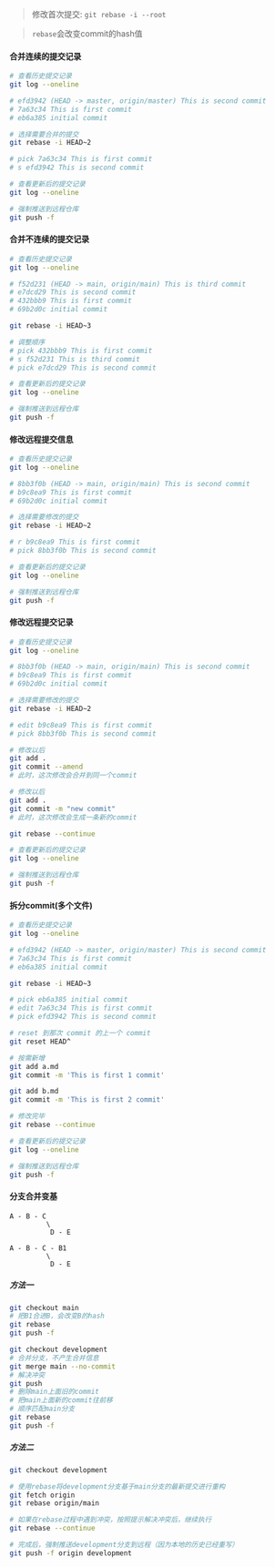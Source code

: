 > 修改首次提交: `git rebase -i --root`

> `rebase`会改变commit的hash值

#### 合并连续的提交记录

```bash
# 查看历史提交记录
git log --oneline

# efd3942 (HEAD -> master, origin/master) This is second commit
# 7a63c34 This is first commit
# eb6a385 initial commit
```

```bash
# 选择需要合并的提交
git rebase -i HEAD~2

# pick 7a63c34 This is first commit
# s efd3942 This is second commit
```

```bash
# 查看更新后的提交记录
git log --oneline

# 强制推送到远程仓库
git push -f
```

#### 合并不连续的提交记录

```bash
# 查看历史提交记录
git log --oneline

# f52d231 (HEAD -> main, origin/main) This is third commit
# e7dcd29 This is second commit
# 432bbb9 This is first commit
# 69b2d0c initial commit
```

```bash
git rebase -i HEAD~3

# 调整顺序
# pick 432bbb9 This is first commit
# s f52d231 This is third commit
# pick e7dcd29 This is second commit
```

```bash
# 查看更新后的提交记录
git log --oneline

# 强制推送到远程仓库
git push -f
```

#### 修改远程提交信息

```bash
# 查看历史提交记录
git log --oneline

# 8bb3f0b (HEAD -> main, origin/main) This is second commit
# b9c8ea9 This is first commit
# 69b2d0c initial commit
```

```bash
# 选择需要修改的提交
git rebase -i HEAD~2

# r b9c8ea9 This is first commit
# pick 8bb3f0b This is second commit
```

```bash
# 查看更新后的提交记录
git log --oneline

# 强制推送到远程仓库
git push -f
```

#### 修改远程提交记录

```bash
# 查看历史提交记录
git log --oneline

# 8bb3f0b (HEAD -> main, origin/main) This is second commit
# b9c8ea9 This is first commit
# 69b2d0c initial commit
```

```bash
# 选择需要修改的提交
git rebase -i HEAD~2

# edit b9c8ea9 This is first commit
# pick 8bb3f0b This is second commit
```

```bash
# 修改以后
git add .
git commit --amend
# 此时，这次修改会合并到同一个commit

# 修改以后
git add .
git commit -m "new commit"
# 此时，这次修改会生成一条新的commit
```

```bash
git rebase --continue
```

```bash
# 查看更新后的提交记录
git log --oneline

# 强制推送到远程仓库
git push -f
```

#### 拆分commit(多个文件)

```bash
# 查看历史提交记录
git log --oneline

# efd3942 (HEAD -> master, origin/master) This is second commit
# 7a63c34 This is first commit
# eb6a385 initial commit
```

```bash
git rebase -i HEAD~3

# pick eb6a385 initial commit
# edit 7a63c34 This is first commit
# pick efd3942 This is second commit

# reset 到那次 commit 的上一个 commit
git reset HEAD^

# 按需新增
git add a.md
git commit -m 'This is first 1 commit'

git add b.md
git commit -m 'This is first 2 commit'

# 修改完毕
git rebase --continue
```

```bash
# 查看更新后的提交记录
git log --oneline

# 强制推送到远程仓库
git push -f
```

#### 分支合并变基

```
A - B - C
         \
          D - E
```

```
A - B - C - B1
         \
          D - E
```

##### 方法一

```bash
git checkout main
# 把B1合进B，会改变B的hash
git rebase
git push -f

git checkout development
# 合并分支，不产生合并信息
git merge main --no-commit
# 解决冲突
git push
# 删除main上面旧的commit
# 把main上面新的commit往前移
# 顺序匹配main分支
git rebase
git push -f
```

##### 方法二

```bash
git checkout development

# 使用rebase将development分支基于main分支的最新提交进行重构
git fetch origin
git rebase origin/main

# 如果在rebase过程中遇到冲突，按照提示解决冲突后，继续执行
git rebase --continue

# 完成后，强制推送development分支到远程（因为本地的历史已经重写）
git push -f origin development
```